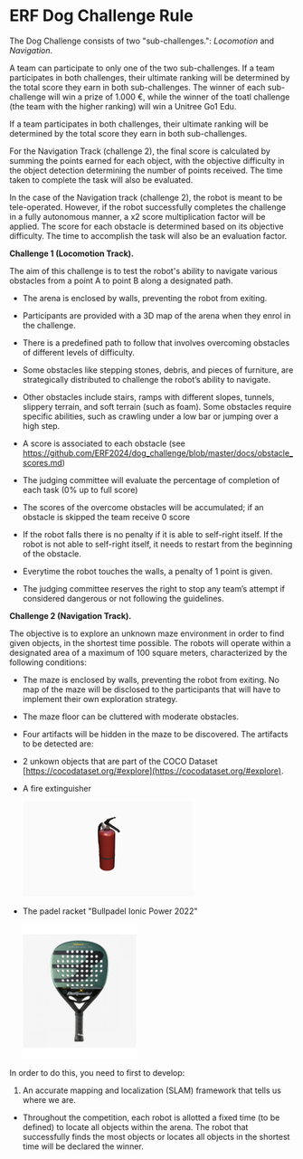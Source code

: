 # ERF Dog Challenge Rule
The Dog Challenge consists of two "sub-challenges.": *Locomotion* and *Navigation*.

A team can participate to only one of the two sub-challenges.
If a team participates in both challenges, their ultimate ranking will be determined by the total score they earn in both sub-challenges. 
The winner of each sub-challenge will win a prize of 1.000 €, while the winner of the toatl challenge (the team with the higher ranking) will win a Unitree Go1 Edu.


If a team participates in both challenges, their ultimate ranking will be determined by the total score they earn in both sub-challenges. 

For the Navigation Track (challenge 2), the final score is calculated by summing the points earned for each object, with the objective difficulty in the object detection determining the number of points received. The time taken to complete the task will also be evaluated.


In the case of the Navigation track (challenge 2), the robot is meant to be tele-operated. However, if the robot successfully completes the challenge in a fully autonomous manner, a x2 score multiplication factor will be applied. The score for each obstacle is determined based on its objective difficulty. The time to accomplish the task will also be an evaluation factor.  

 **Challenge 1 (Locomotion Track).** 

The aim of this challenge is to test the robot's ability to navigate various obstacles from  a point A to point B along a designated path.

* The arena is enclosed by walls, preventing the robot from exiting. 

* Participants are provided with a 3D map of the arena when they enrol in the challenge.

* There is a predefined path to follow that involves overcoming obstacles of different levels of difficulty. 

* Some obstacles like stepping stones, debris, and pieces of furniture, are strategically distributed to challenge the robot’s ability to navigate.

* Other obstacles include stairs, ramps with different slopes, tunnels, slippery terrain, and soft terrain (such as foam). Some obstacles require specific abilities, such as crawling under a low bar or jumping over a high step.

* A score is associated to each obstacle (see https://github.com/ERF2024/dog_challenge/blob/master/docs/obstacle_scores.md)

* The judging committee will evaluate the percentage of completion of each task (0% up to full score)

* The scores of the overcome obstacles will be accumulated; if an obstacle is skipped the team receive 0 score

* If the robot falls there is no penalty if it is able to self-right itself. If the robot is not able to self-right itself, it needs to restart from the beginning of the obstacle.

* Everytime the robot touches the walls, a penalty of 1 point is given. 

* The judging committee reserves the right to stop any team’s attempt if considered dangerous or not following the guidelines. 

 **Challenge 2 (Navigation Track).** 

The objective is to explore an unknown maze environment in order to find given objects, in the shortest time possible. The robots will operate within a designated area of a maximum of 100 square meters, characterized by the following conditions:

* The maze is enclosed by walls, preventing the robot from exiting. No map of the maze will be disclosed to the participants that will have to implement their own exploration strategy. 

* The maze floor can be cluttered with moderate obstacles. 

* Four artifacts will be hidden in the maze to be discovered. The artifacts to be detected are:

* 2 unkown objects that are part of the COCO Dataset [https://cocodataset.org/#explore](https://cocodataset.org/#explore).

* A fire extinguisher

  <img src="../images/extinguisher.jpg" width="300"/>

* The padel racket "Bullpadel Ionic Power 2022"

  <img src="../images/padel_racket.jpeg" width="200"/>

In order to do this, you need to first to develop:

1. An accurate mapping and localization (SLAM) framework that tells us where we are.

* Throughout the competition, each robot is allotted a fixed time (to be defined) to locate all objects within the arena. The robot that successfully finds the most objects or locates all objects in the shortest time will be declared the winner.

 
